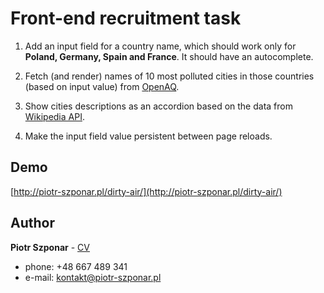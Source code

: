 # Front-end recruitment task

1. Add an input field for a country name, which should work only for **Poland, Germany, Spain and France**. It should have an autocomplete.

2. Fetch (and render) names of 10 most polluted cities in those countries (based on input value) from [OpenAQ](https://docs.openaq.org/).

3. Show cities descriptions as an accordion based on the data from [Wikipedia API](https://www.mediawiki.org/wiki/API:Query).

4. Make the input field value persistent between page reloads.

## Demo

[http://piotr-szponar.pl/dirty-air/](http://piotr-szponar.pl/dirty-air/)

## Author

**Piotr Szponar** - [CV](http://piotr-szponar.pl/cv.pdf)

- phone: +48 667 489 341
- e-mail: kontakt@piotr-szponar.pl
